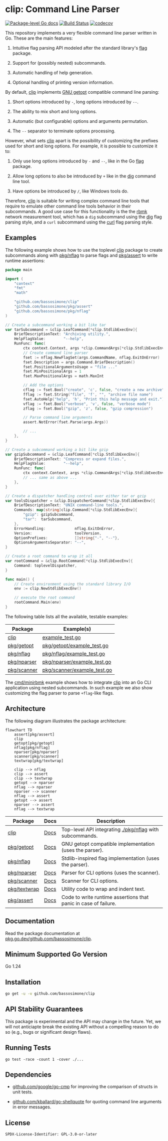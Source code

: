 # clip: Command Line Parser

[![Package-level Go docs](https://pkg.go.dev/badge/github.com/bassosimone/clip)](https://pkg.go.dev/github.com/bassosimone/clip) [![Build Status](https://github.com/bassosimone/clip/actions/workflows/go.yml/badge.svg)](https://github.com/bassosimone/clip/actions) [![codecov](https://codecov.io/gh/bassosimone/clip/branch/main/graph/badge.svg)](https://codecov.io/gh/bassosimone/clip)

This repository implements a very flexible command line parser
written in Go. These are the main features:

1. Intuitive flag parsing API modeled after the standard
library's [flag](https://pkg.go.dev/flag) package.

2. Support for (possibly nested) subcommands.

3. Automatic handling of help generation.

4. Optional handling of printing version information.

By default, [clip](https://github.com/bassosimone/clip) implements
[GNU getopt](https://linux.die.net/man/3/getopt) compatible
command line parsing:

1. Short options introduced by `-`, long options introduced by `--`.

2. The ability to mix short and long options.

3. Automatic (but configurable) options and arguments permutation.

4. The `--` separator to terminate options processing.

However, what sets [clip](https://github.com/bassosimone/clip) apart is
the possibility of customizing the prefixes used for short and long
options. For example, it is possible to customize it to:

1. Only use long options introduced by `-` and `--`, like in the
Go [flag](https://pkg.go.dev/flag) package.

2. Allow long options to also be introduced by `+` like in the
[dig](https://linux.die.net/man/1/dig) command line tool.

3. Have options be introduced by `/`, like Windows tools do.

Therefore, [clip](https://github.com/bassosimone/clip) is suitable
for writing complex command line tools that require to emulate other
command line tools behavior in their subcommands. A good use case
for this functionality is the the [rbmk](https://github.com/rbmk-project/rbmk)
network measurement tool, which has a `dig` subcommand using the
[dig](https://linux.die.net/man/1/dig) flag parsing style, and
a `curl` subcommand using the [curl](https://linux.die.net/man/1/curl)
flag parsing style.

## Examples

The following example shows how to use the toplevel [clip](.) package to
create subcommands along with [pkg/nflag](./pkg/nflag) to parse flags and
[pkg/assert](./pkg/assert) to write runtime assertions:

```Go
package main

import (
	"context"
	"fmt"
	"math"

	"github.com/bassosimone/clip"
	"github.com/bassosimone/pkg/assert"
	"github.com/bassosimone/pkg/nflag"
)

// Create a subcommand working a bit like tar
var tarSubcommand = &clip.LeafCommand[*clip.StdlibExecEnv]{
	BriefDescriptionText: "Archiving utility.",
	HelpFlagValue:        "--help",
	RunFunc: func(
		ctx context.Context, args *clip.CommandArgs[*clip.StdlibExecEnv]) error {
		// Create command line parser
		fset := nflag.NewFlagSet(args.CommandName, nflag.ExitOnError)
		fset.Description = args.Command.BriefDescription()
		fset.PositionalArgumentsUsage = "file ..."
		fset.MinPositionalArgs = 1
		fset.MaxPositionalArgs = math.MaxInt

		// Add the options
		cflag := fset.Bool("create", 'c', false, "create a new archive")
		fflag := fset.String("file", 'f', "", "archive file name")
		fset.AutoHelp("help", 'h', "Print this help message and exit.") // automatic -h, --help
		vflag := fset.Bool("verbose", 'v', false, "verbose mode")
		zflag := fset.Bool("gzip", 'z', false, "gzip compression")

		// Parse command line arguments
		assert.NotError(fset.Parse(args.Args))

		// ...
	},
}

// Create a subcommand working a bit like gzip
var gzipSubcommand = &clip.LeafCommand[*clip.StdlibExecEnv]{
	BriefDescriptionText: "Compress or expand files.",
	HelpFlagValue:        "--help",
	RunFunc: func(
		ctx context.Context, args *clip.CommandArgs[*clip.StdlibExecEnv]) error {
		// ... same as above ...
	},
}

// Create a dispatcher handling control over either tar or gzip
var toolsDispatcher = &clip.DispatcherCommand[*clip.StdlibExecEnv]{
	BriefDescriptionText: "UNIX command-line tools.",
	Commands: map[string]clip.Command[*clip.StdlibExecEnv]{
		"gzip": gzipSubcommand,
		"tar":  tarSubcommand,
	},
	ErrorHandling:             nflag.ExitOnError,
	Version:                   toolVersion,
	OptionPrefixes:            []string{"-", "--"},
	OptionsArgumentsSeparator: "--",
}

// Create a root command to wrap it all
var rootCommand = &clip.RootCommand[*clip.StdlibExecEnv]{
	Command: toplevelDispatcher,
}

func main() {
	// Create environment using the standard library I/O
	env := clip.NewStdlibExecEnv()

	// execute the root command
	rootCommand.Main(env)
}
```

The following table lists all the available, testable examples:

| Package      | Example(s)                                                                                  |
|--------------|--------------------------------------------------------------------------------------------|
| [clip](.)         | [example_test.go](example_test.go)                                                         |
| [pkg/getopt](./pkg/getopt)   | [pkg/getopt/example_test.go](pkg/getopt/example_test.go)                                   |
| [pkg/nflag](./pkg/nflag)     | [pkg/nflag/example_test.go](pkg/nflag/example_test.go)                                       |
| [pkg/nparser](./pkg/nparser)   | [pkg/nparser/example_test.go](pkg/nparser/example_test.go)                                   |
| [pkg/scanner](./pkg/scanner)  | [pkg/scanner/example_test.go](pkg/scanner/example_test.go)                                 |

The [cmd/minirbmk](./cmd/minirbmk) example shows how to integrate
[clip](https://github.com/bassosimone/clip) into an Go CLI application
using nested subcommands. In such example we also show customizing
the flag parser to parse `+flag`-like flags.

## Architecture

The following diagram illustrates the package architecture:

```mermaid
flowchart TD
    assert[pkg/assert]
    clip
    getopt[pkg/getopt]
    nflag[pkg/nflag]
    nparser[pkg/nparser]
    scanner[pkg/scanner]
    textwrap[pkg/textwrap]

    clip --> nflag
    clip --> assert
    clip --> textwrap
    getopt --> nparser
    nflag --> nparser
    nparser --> scanner
    nflag --> assert
    getopt --> assert
    nparser --> assert
    nflag --> textwrap
```

| Package                                                                 | Docs                                                                 | Description                                                      |
|-------------------------------------------------------------------------|----------------------------------------------------------------------|------------------------------------------------------------------|
| [clip](https://github.com/bassosimone/clip)                             | [Docs](https://pkg.go.dev/github.com/bassosimone/clip)              | Top-level API integrating [./pkg/nflag](./pkg/nflag) with subcommands. |
| [pkg/getopt](https://github.com/bassosimone/clip/tree/main/pkg/getopt)  | [Docs](https://pkg.go.dev/github.com/bassosimone/clip/pkg/getopt)   | GNU getopt compatible implementation (uses the parser).           |
| [pkg/nflag](https://github.com/bassosimone/clip/tree/main/pkg/nflag)      | [Docs](https://pkg.go.dev/github.com/bassosimone/clip/pkg/nflag)     | Stdlib-inspired flag implementation (uses the parser).                  |
| [pkg/nparser](https://github.com/bassosimone/clip/tree/main/pkg/nparser)  | [Docs](https://pkg.go.dev/github.com/bassosimone/clip/pkg/nparser)   | Parser for CLI options (uses the scanner).                       |
| [pkg/scanner](https://github.com/bassosimone/clip/tree/main/pkg/scanner)| [Docs](https://pkg.go.dev/github.com/bassosimone/clip/pkg/scanner)  | Scanner for CLI options.                                         |
| [pkg/textwrap](https://github.com/bassosimone/clip/tree/main/pkg/textwrap)| [Docs](https://pkg.go.dev/github.com/bassosimone/clip/pkg/textwrap) | Utility code to wrap and indent text.                            |
| [pkg/assert](https://github.com/bassosimone/clip/tree/main/pkg/assert)  | [Docs](https://pkg.go.dev/github.com/bassosimone/clip/pkg/assert)   | Code to write runtime assertions that panic in case of failure.   |

## Documentation

Read the package documentation at [pkg.go.dev/github.com/bassosimone/clip](https://pkg.go.dev/github.com/bassosimone/clip).

## Minimum Supported Go Version

Go 1.24

## Installation

```bash
go get -u -v github.com/bassosimone/clip
```

## API Stability Guarantees

This package is experimental and the API may change in the future. Yet,
we will not anticiapte break the existing API without a compelling reason
to do so (e.g., bugs or significant design flaws).

## Running Tests

```
go test -race -count 1 -cover ./...
```

## Dependencies

- [github.com/google/go-cmp](https://pkg.go.dev/github.com/google/go-cmp)
for improving the comparison of structs in unit tests.

- [github.com/kballard/go-shellquote](https://pkg.go.dev/github.com/kballard/go-shellquote)
for quoting command line arguments in error messages.

## License

```
SPDX-License-Identifier: GPL-3.0-or-later
```
